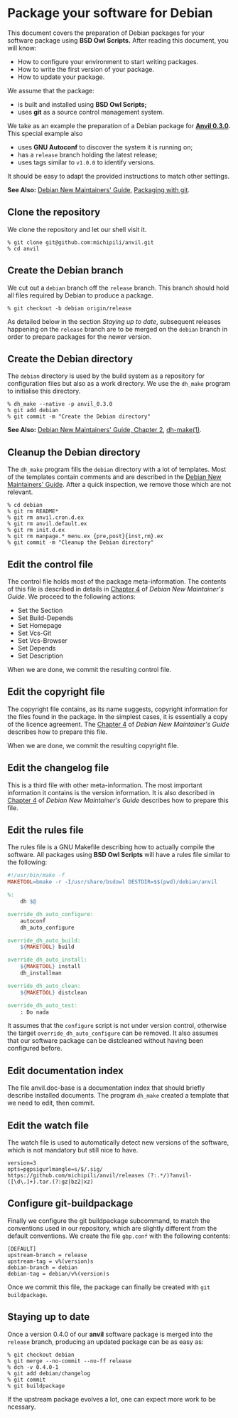 # Package your software for Debian

This document covers the preparation of Debian packages for your
software package using **BSD Owl Scripts.**  After reading this document,
you will know:

 - How to configure your environment to start writing packages.
 - How to write the first version of your package.
 - How to update your package.

We assume that the package:

 - is built and installed using **BSD Owl Scripts;**
 - uses **git** as a source control management system.

We take as an example the preparation of a Debian package for
**[Anvil 0.3.0][anvil].**  This special example also

 - uses **GNU Autoconf** to discover the system it is running on;
 - has a `release` branch holding the latest release;
 - uses tags similar to `v1.0.0` to identify versions.

It should be easy to adapt the provided instructions to match other
settings.


**See Also:**
[Debian New Maintainers' Guide][debian-maintainer],
[Packaging with git][debian-git].


## Clone the repository

We clone the repository and let our shell visit it.

```console
% git clone git@github.com:michipili/anvil.git
% cd anvil
```


## Create the Debian branch

We cut out a `debian` branch off the `release` branch.  This branch
should hold all files required by Debian to produce a package.

``` console
% git checkout -b debian origin/release
```

As detailed below in the section *Staying up to date*, subsequent
releases happening on the `release` branch are to be merged on the
`debian` branch in order to prepare packages for the newer version.


## Create the Debian directory

The `debian` directory is used by the build system as a repository for
configuration files but also as a work directory.  We use the
`dh_make` program to initialise this directory.

```console
% dh_make --native -p anvil_0.3.0
% git add debian
% git commit -m "Create the Debian directory"
```

**See Also:**
[Debian New Maintainers' Guide, Chapter 2][debian-maintainer-chap2],
[dh-make(1)][debian-man-dh-make].



## Cleanup the Debian directory

The `dh_make` program fills the `debian` directory with a lot of
templates.  Most of the templates contain comments and are described
in the [Debian New Maintainers' Guide][debian-maintainer].  After a
quick inspection, we remove those which are not relevant.

```console
% cd debian
% git rm README*
% git rm anvil.cron.d.ex
% git rm anvil.default.ex
% git rm init.d.ex
% git rm manpage.* menu.ex {pre,post}{inst,rm}.ex
% git commit -m "Cleanup the Debian directory"
```


## Edit the control file

The control file holds most of the package meta-information.  The
contents of this file is described in details in
[Chapter 4][debian-maintainer-control] of *Debian New Maintainer's Guide.*
We proceed to the following actions:

- Set the Section
- Set Build-Depends
- Set Homepage
- Set Vcs-Git
- Set Vcs-Browser
- Set Depends
- Set Description

When we are done, we commit the resulting control file.


## Edit the copyright file

The copyright file contains, as its name suggests, copyright
information for the files found in the package.  In the simplest
cases, it is essentially a copy of the licence agreement.  The
[Chapter 4][debian-maintainer-control] of *Debian New
Maintainer's Guide* describes how to prepare this file.

When we are done, we commit the resulting copyright file.


## Edit the changelog file

This is a third file with other meta-information.  The most important
information it contains is the version information.  It is also
described in [Chapter 4][debian-maintainer-changelog] of *Debian New
Maintainer's Guide* describes how to prepare this file.


## Edit the rules file

The rules file is a GNU Makefile describing how to actually compile
the software.  All packages using **BSD Owl Scripts** will have a
rules file similar to the following:

```Makefile
#!/usr/bin/make -f
MAKETOOL=bmake -r -I/usr/share/bsdowl DESTDIR=$$(pwd)/debian/anvil

%:
	dh $@

override_dh_auto_configure:
	autoconf
	dh_auto_configure

override_dh_auto_build:
	${MAKETOOL} build

override_dh_auto_install:
	${MAKETOOL} install
	dh_installman

override_dh_auto_clean:
	${MAKETOOL} distclean

override_dh_auto_test:
	: Do nada
```

It assumes that the `configure` script is not under version control,
otherwise the target `override_dh_auto_configure` can be removed.  It
also assumes that our software package can be distcleaned without
having been configured before.


## Edit documentation index

The file anvil.doc-base is a documentation index that should briefly
describe installed documents.  The program `dh_make` created a
template that we need to edit, then commit.


## Edit the watch file

The watch file is used to automatically detect new versions of the
software, which is not mandatory but still nice to have.

```
version=3
opts=pgpsigurlmangle=s/$/.sig/ https://github.com/michipili/anvil/releases (?:.*/)?anvil-([\d\.]+).tar.(?:gz|bz2|xz)
```


## Configure git-buildpackage


Finally we configure the git buildpackage subcommand, to match the
conventions used in our repository, which are slightly different from
the default conventions.  We create the file `gbp.conf` with the
following contents:


```
[DEFAULT]
upstream-branch = release
upstream-tag = v%(version)s
debian-branch = debian
debian-tag = debian/v%(version)s
```

Once we commit this file, the package can finally be created with `git
buildpackage`.


## Staying up to date

Once a version 0.4.0 of our **anvil** software package is merged into
the `release` branch, producing an updated package can be as easy as:

```console
% git checkout debian
% git merge --no-commit --no-ff release
% dch -v 0.4.0-1
% git add debian/changelog
% git commit
% git buildpackage
```

If the upstream package evolves a lot, one can expect more work to be
ncessary.


  [anvil]:                       https://github.com/michipili/anvil
  [debian-git]:                  https://wiki.debian.org/PackagingWithGit#Using_the_upstream_repo
  [debian-maintainer-chap2]:     https://www.debian.org/doc/manuals/maint-guide/first.en.html#dh-make
  [debian-maintainer-changelog]: https://www.debian.org/doc/manuals/maint-guide/dreq.en.html#changelog
  [debian-maintainer-control]:   https://www.debian.org/doc/manuals/maint-guide/dreq.en.html#control
  [debian-maintainer-copyright]: https://www.debian.org/doc/manuals/maint-guide/dreq.en.html#copyright
  [debian-maintainer]:           https://www.debian.org/doc/manuals/maint-guide/index.en.html
  [debian-man-dh-make]:          http://manpages.debian.org/cgi-bin/man.cgi?query=dh_make
